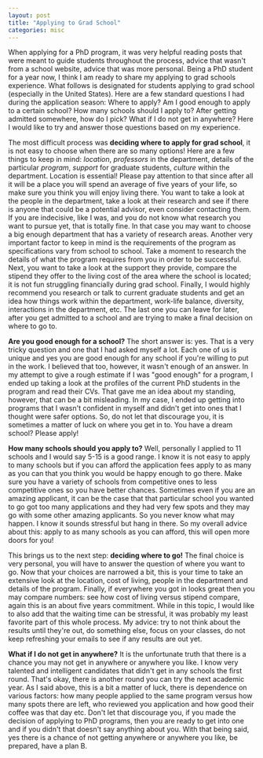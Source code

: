 ```yaml
---
layout: post
title: "Applying to Grad School"
categories: misc
---
```


When applying for a PhD program, it was very helpful reading posts that were meant to guide students throughout the process, advice that wasn't from a school website, advice that was more personal. Being a PhD student for a year now, I think I am ready to share my applying to grad schools experience. What follows is designated for students applying to grad school (especially in the United States). Here are a few standard questions I had during the application season: Where to apply? Am I good enough to apply to a certain school? How many schools should I apply to? After getting admitted somewhere, how do I pick? What if I do not get in anywhere? Here I would like to try and answer those questions based on my experience.

The most difficult process was **deciding where to apply for grad school**, it is not easy to choose when there are so many options! Here are a few things to keep in mind: *location*, *professors* in the department, details of the particular *program*, *support* for graduate students, *culture* within the department. Location is essential! Please pay attention to that since after all it will be a place you will spend an average of five years of your life, so make sure you think you will enjoy living there. You want to take a look at the people in the department, take a look at their research and see if there is anyone that could be a potential advisor, even consider contacting them. If you are indecisive, like I was, and you do not know what research you want to pursue yet, that is totally fine. In that case you may want to choose a big enough department that has a variety of research areas. Another very important factor to keep in mind is the requirements of the program as specifications vary from school to school. Take a moment to research the details of what the program requires from you in order to be successful. Next, you want to take a look at the support they provide, compare the stipend they offer to the living cost of the area where the school is located; it is not fun struggling financially during grad school. Finally, I would highly recommend you research or talk to current graduate students and get an idea how things work within the department, work-life balance, diversity, interactions in the department, etc. The last one you can leave for later, after you get admitted to a school and are trying to make a final decision on where to go to.

**Are you good enough for a school?** The short answer is: yes. That is a very tricky question and one that I had asked myself a lot. Each one of us is unique and yes you are good enough for any school if you're willing to put in the work. I believed that too, however, it wasn't enough of an answer. In my attempt to give a rough estimate if I was "good enough" for a program, I ended up taking a look at the profiles of the current PhD students in the program and read their CVs. That gave me an idea about my standing, however, that can be a bit misleading. In my case, I ended up getting into programs that I wasn't confident in myself and didn't get into ones that I thought were safer options. So, do not let that discourage you, it is sometimes a matter of luck on where you get in to. You have a dream school? Please apply!

**How many schools should you apply to?** Well, personally I applied to 11 schools and I would say 5-15 is a good range. I know it is not easy to apply to many schools but if you can afford the application fees apply to as many as you can that you think you would be happy enough to go there. Make sure you have a variety of schools from competitive ones to less competitive ones so you have better chances. Sometimes even if you are an amazing applicant, it can be the case that that particular school you wanted to go got too many applications and they had very few spots and they may go with some other amazing applicants. So you never know what may happen. I know it sounds stressful but hang in there. So my overall advice about this: apply to as many schools as you can afford, this will open more doors for you!

This brings us to the next step: **deciding where to go!** The final choice is very personal, you will have to answer the question of where you want to go. Now that your choices are narrowed a bit, this is your time to take an extensive look at the location, cost of living, people in the department and details of the program. Finally, if everywhere you got in looks great then you may compare numbers: see how cost of living versus stipend compare, again this is an about five years commitment. While in this topic, I would like to also add that the waiting time can be stressful, it was probably my least favorite part of this whole process. My advice: try to not think about the results until they're out, do something else, focus on your classes, do not keep refreshing your emails to see if any results are out yet.

**What if I do not get in anywhere?** It is the unfortunate truth that there is a chance you may not get in anywhere or anywhere you like. I know very talented and intelligent candidates that didn't get in any schools the first round. That's okay, there is another round you can try the next academic year. As I said above, this is a bit a matter of luck, there is dependence on various factors: how many people applied to the same program versus how many spots there are left, who reviewed you application and how good their coffee was that day etc. Don't let that discourage you, if you made the decision of applying to PhD programs, then you are ready to get into one and if you didn't that doesn't say anything about you. With that being said, yes there is a chance of not getting anywhere or anywhere you like, be prepared, have a plan B. 